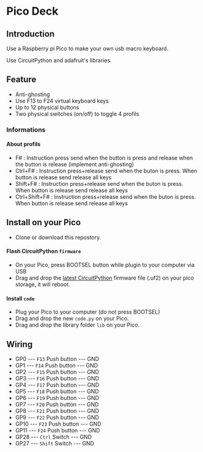 # Pico Deck

## Introduction

Use a Raspberry pi Pico to make your own usb macro keyboard.

Use CircuitPython and adafruit's libraries.

## Feature
- Anti-ghosting
- Use F13 to F24 virtual keyboard keys
- Up to 12 physical buttons
- Two physical switches (on/off) to toggle 4 profils

### Informations
#### About profils
- F# : Instruction press send when the button is press and release when the button is release (implement anti-ghosting)
- Ctrl+F# : Instruction press+release send when the buton is press. When button is release send release all keys
- Shift+F# : Instruction press+release send when the buton is press. When button is release send release all keys
- Ctrl+Shift+F# : Instruction press+release send when the buton is press. When button is release send release all keys

## Install on your Pico

- Clone or download this repostory.
#### Flash CircuitPython `firmware`
- On your Pico, press BOOTSEL button while plugin to your computer via USB
- Drag and drop the [latest CircuitPython](https://circuitpython.org/downloads) firmware file (.uf2) on your pico storage, it will reboot.
#### Install `code`
- Plug your Pico to your computer (do not press BOOTSEL)
- Drag and drop the new `code.py` on your Pico.
- Drag and drop the library folder `lib` on your Pico.

## Wiring
- GP0 --- `F13` Push button --- GND
- GP1 --- `F14` Push button --- GND
- GP2 --- `F15` Push button --- GND
- GP3 --- `F16` Push button --- GND
- GP4 --- `F17` Push button --- GND
- GP5 --- `F18` Push button --- GND
- GP6 --- `F19` Push button --- GND
- GP7 --- `F20` Push button --- GND
- GP8 --- `F21` Push button --- GND
- GP9 --- `F22` Push button --- GND
- GP10 --- `F23` Push button --- GND
- GP11 --- `F24` Push button --- GND
- GP28 --- `Ctrl` Switch --- GND
- GP27 --- `Shift` Switch --- GND